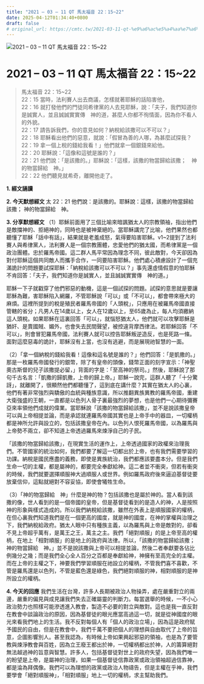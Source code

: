 ```yaml
---
title: "2021 – 03 – 11 QT 馬太福音 22：15~22"
date: 2025-04-12T01:34:40+0800
draft: false
# original_url: https://cmtc.tw/2021-03-11-qt-%e9%a6%ac%e5%a4%aa%e7%a6%8f%e9%9f%b3-22%ef%bc%9a1522
---
```


![2021 – 03 – 11 QT 馬太福音 22：15\~22](/images/qt.jpg   "2021 – 03 – 11 QT 馬太福音 22：15\~22")

# 2021 – 03 – 11 QT 馬太福音 22：15\~22

> 馬太福音 22：15\~22  
> 22：15 當時，法利賽人出去商議，怎樣就著耶穌的話陷害他，  
> 22：16 就打發他們的門徒同希律黨的人去見耶穌，說：「夫子，我們知道你是誠實人，並且誠誠實實傳　神的道，甚麼人你都不徇情面，因為你不看人的外貌。  
> 22：17 請告訴我們，你的意見如何？納稅給該撒可以不可以？」  
> 22：18 耶穌看出他們的惡意，就說：「假冒為善的人哪，為甚麼試探我？  
> 22：19 拿一個上稅的錢給我看！」他們就拿一個銀錢來給他。  
> 22：20 耶穌說：「這像和這號是誰的？」  
> 22：21 他們說：「是該撒的。」耶穌說：「這樣，該撒的物當歸給該撒；　神的物當歸給　神。」  
> 22：22 他們聽見就希奇，離開他走了。

**1. 經文誦讀**

**2.  今天默想經文**
太 22：21 他們說：是該撒的。耶穌說：這樣，該撒的物當歸給該撒； 神的物當歸給　神。

**3. 分享默想經文**
（1）耶穌前面用了三個比喻來暗諷猶太人的宗教領袖，指出他們是敵擋神的、拒絕神的，同時也是被神棄絕的。當耶穌講完了比喻，他們果然也都聽懂了耶穌「話中有話」，結果就是老羞成怒，氣得要陷害耶穌。v1\~2提到了法利賽人與希律黨人，法利賽人是一個宗教團體，忠愛他們的猶太國，而希律黨是一個政治團體。忠於羅馬帝國。這二群人馬平常因為理念不同，彼此敵對，今天卻因為對付耶穌這個共同敵人而攜手合作，一同要陷害耶穌。他們處心積慮設計了一個充滿詭計的問題要試探耶穌：「納稅給該撒可以不可以？」事先還虛情假意的怕耶穌不肯回答：「夫子，我們知道你是誠實人，並且誠誠實實傳　神的道。」

耶穌一下子就戳穿了他們邪惡的動機，這是一個試探的問題。試探的意思就是要讓耶穌為難，害耶穌陷入網羅，不管耶穌說「可以」或「不可以」，都會帶來極大的麻煩。這裡所提到的稅是殖民者羅馬帝國的「人頭稅」，只應用在被羅馬帝國直接管轄的省分；凡男人在14歲以上，女人在12歲以上，至65歲為止，每人均須繳納這人頭稅。如果耶穌在這裏回答「可以」，就惱怒猶太人，他們就可以攻擊耶穌是猶奸、是賣國賊、媚外，也會失去民間聲望，被控違背摩西律法。若耶穌回答「不可以」，則會冒犯羅馬帝國，法利賽人就可以控告耶穌叛逆造反，也是死路一條。面對這麼惡毒的詭計，耶穌沒有上當，也沒有逃避，而是展現祂智慧的一面。

（2）「拿一個納稅的錢給我看！這像和這名號是誰的？」他們回答：「是凱撒的。」那是一枚羅馬帝國發行的銀幣，除了有皇帝的頭像，錢幣正面的刻字宣示：「神聖奧古斯督的兒子該撒提必留，」背面的字是：「至高神的祭司。」然後，耶穌說了那句千古名言：「凱撒的歸凱撒，上帝的歸上帝。」耶穌一說完，這群人聽了「十分驚訝」，就離開了，很顯然他們都聽懂了，這到底在講什麼？其實在猶太人的心裏，他們有著非常強烈與驕傲的血統與種族意識，所以推翻異族異教的羅馬帝國，重建大衛強盛的王朝，一直都是以色列人骨子裏最強烈的夢想，也是他們一心期待彌賽亞來率領他們成就的偉業。當耶穌說「該撒的物當歸給該撒」，並不是說該撒皇帝可以與上帝相提並論，而是承認就連羅馬帝國其實也是上帝手中的器皿，一切權柄都是神所允許與設立的，包括該撒皇帝在內。以色列人恨死羅馬帝國，以為羅馬與上帝勢不兩立，卻不知道上帝透過羅馬來煉淨自己的子民。

「該撒的物當歸給該撒」，在現實生活的運作上，上帝透過國家的政權來治理我們。不管國家的統治如何，我們都要了解這一切都出於上帝，也有我們需要學習的功課。納稅是國民應盡的義務，即使是異族統治，我們都應該要盡本分。但是我們生命一切的主權，都是屬神的，都要完全奉獻給神。這二者並不衝突，但若有衝突的時候，我們就要選擇順服神大過順服人或世界。例如羅馬政府後來逼迫基督徒要放棄信仰，這點就絕對不容妥協，即使會犧牲生命。

（3）「神的物當歸給　神」什麼是神的物？包括該撒也是屬於神的。當人看到該撒的像，世人看到的是一個帝國的皇帝，但是基督徒看到的是造人的神，人是按照神的形象與樣式造成的。所以我們納稅給該撒，雖然在外表上是順服國家的權柄，在但心裏我們知道我們是在一個更高的國度，就是神的國度，在神的掌權與治理之下，我們納稅給政府。猶太人眼中只有種族主義，以為羅馬與上帝是敵對的，卻看不見上帝超乎萬有，是萬王之王，萬主之主。我們「絕對順服」的是上帝至高的權柄，在地上「相對順服」的是地上的政府與法律。所以，「該撒的物當歸給該撒；　神的物當歸給　神。」並不是說該撒與上帝可以相提並論，然後二者奉獻要各佔比例幾分之幾；而是我們全心全人百分之百都是奉獻給神，神擁有至高完全的主權。而在上帝的主權之下，神要我們學習順服在祂設立的權柄，不管我們喜不喜歡，不管是羅馬還是以色列，不管是藍色還是綠色，我們絕對順服的神，相對順服的是神所設立的權柄。

**4. 今天的回應**
我們生活在台灣，許多人長期被政治人物操弄，處在嚴重對立的兩邊，嚴重的偏見與成見讓我們失去正確屬靈的判斷力。每當選舉的時候，一不小心政治勢力也照樣可能滲透進入教會，製造不必要的對立與敵對。這也是我一直反對在教會中談論政治的原因，因為基督徒的眼光應當高過這一切，就是從神國度的眼光來看我們地上的生活。我不反對每個人有「個人的政治立場」，因為這是政府賦予國民的自由，但是在教會中，我們千萬不要把個人的理想與自由取代了上帝的旨意，企圖影響別人。甚至我認為，有時候上帝如果興起邪惡的領袖，也是為了要管教與煉淨教會與百姓，因為立王廢王都出於神，一切權柄都出於神，人的籌算絕對無法越過神的旨意與智慧。許多人，包括基督徒對世上的政府失望，因為我們唯一的盼望是上帝，是屬神的治理，如果一個基督徒信靠政黨或政治領袖超過信靠神，都是淪為拜偶像。我們可以為理想的政黨或政治人物禱告，但是主權在乎神，我們要學會「絕對順服神」，「相對順服」地上一切的權柄，求主幫助我們。
